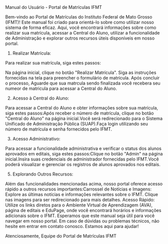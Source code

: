 
Manual do Usuário - Portal de Matrículas IFMT

Bem-vindo ao Portal de Matrículas do Instituto Federal de Mato Grosso (IFMT)! Este manual foi criado para orientá-lo sobre como utilizar nosso sistema de forma eficaz. Aqui, você encontrará informações sobre como realizar sua matrícula, acessar a Central do Aluno, utilizar a funcionalidade de Administração e explorar outros recursos úteis disponíveis em nosso portal.

1. Realizar Matrícula:

Para realizar sua matrícula, siga estes passos:

Na página inicial, clique no botão "Realizar Matrícula".
Siga as instruções fornecidas na tela para preencher o formulário de matrícula. Após concluir o processo, Aguarde que sua matrcula sendo finalizada você recebera seu numeor de matricula para acessar a Central do Aluno.

2. Acesso à Central do Aluno:

Para acessar a Central do Aluno e obter informações sobre sua matrícula, siga estes passos:Após receber o número de matrícula, clique no botão "Central do Aluno" na página inicial.Você será redirecionado para o Sistema Unificado de Administração Pública (SUAP).Faça login utilizando seu número de matrícula e senha fornecidos pelo IFMT.

3. Acesso Administrativo:
   
Para acessar a funcionalidade administrativa e verificar o status dos alunos aprovados em editais, siga estes passos:Clique no botão "Admin" na página inicial.Insira suas credenciais de administrador fornecidas pelo IFMT.Você poderá visualizar e gerenciar os registros de alunos aprovados nos editais.


5. Explorando Outros Recursos:

Além das funcionalidades mencionadas acima, nosso portal oferece acesso rápido a outros recursos importantes:Carrossel de Notícias e Imagens: Explore as últimas notícias e informações relevantes sobre o IFMT. Clique nas imagens para ser redirecionado para mais detalhes. Acesso Rápido: Utilize os links diretos para o Ambiente Virtual de Aprendizagem (AVA), página de editais e EduPage, onde você encontrará horários e informações adicionais sobre o IFMT.
Esperamos que este manual seja útil para você navegar em nosso portal. Em caso de dúvidas ou problemas técnicos, não hesite em entrar em contato conosco. Estamos aqui para ajudar!

Atenciosamente,
Equipe do Portal de Matrículas IFMT

